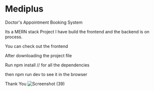 # Mediplus

Doctor's Appointment Booking System

Its a MERN stack Project 
I have build the frontend and the backend is on process.

You can check out the frontend 

After downloading the project file

Run npm install // for all the dependencies

then npm run dev to see it in the browser

Thank You
![Screenshot (39)](https://github.com/manashinde16/Mediplus/assets/139111725/900c3269-0708-433d-931b-c7b110c2cbe6)
